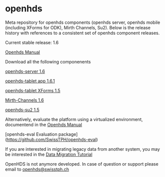 openhds
=======

Meta repository for openhds components (openhds server, openhds mobile (including XForms for ODK), Mirth Channels, Su2). Below is the release history with references to a consistent set of openhds component releases.

Current stable release: 1.6

[Openhds Manual](https://github.com/SwissTPH/openhds/blob/master/doc/OpenHDS_Manual.pdf?raw=true)

Download all the following componenents

[openhds-server 1.6](https://github.com/SwissTPH/openhds-server/releases/download/openhds-1.6/openhds.war)

[openhds-tablet app 1.6.1](https://github.com/SwissTPH/openhds-tablet/releases/download/1.6.1/openhds-tablet_1_6_1.apk)

[openhds-tablet XForms 1.5](https://github.com/SwissTPH/openhds-tablet/releases/download/1.5/xlsforms.zip)

[Mirth-Channels 1.6](https://github.com/SwissTPH/Mirth-Channels/releases/download/1%2C6/Mirth-Channels.zip)

[openhds-su2 1.5](https://github.com/SwissTPH/openhds-su2/archive/v1.5.zip)

Alternatively, evaluate the platform using a virtualized environment, documentend in the [Openhds Manual](https://github.com/SwissTPH/openhds/blob/master/doc/OpenHDS_Manual.pdf?raw=true)

[openhds-eval Evaluation package] (https://github.com/SwissTPH/openhds-eval)

If you are interested in migrating legacy data from another system, you may be interested in the [Data Migration Tutorial](https://github.com/SwissTPH/openhds-from-hrs2)

OpenHDS is not anymore developed. In case of question or support please email to openhds@swisstph.ch


